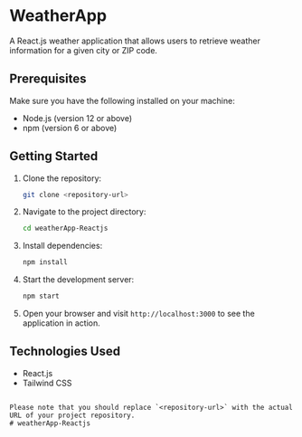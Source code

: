 # WeatherApp

A React.js weather application that allows users to retrieve weather information for a given city or ZIP code.

## Prerequisites

Make sure you have the following installed on your machine:

- Node.js (version 12 or above)
- npm (version 6 or above)

## Getting Started

1. Clone the repository:

   ```bash
   git clone <repository-url>
   ```

2. Navigate to the project directory:

   ```bash
   cd weatherApp-Reactjs
   ```

3. Install dependencies:

   ```bash
   npm install
   ```

4. Start the development server:

   ```bash
   npm start
   ```

5. Open your browser and visit `http://localhost:3000` to see the application in action.



## Technologies Used

- React.js
- Tailwind CSS

```

Please note that you should replace `<repository-url>` with the actual URL of your project repository.
# weatherApp-Reactjs
